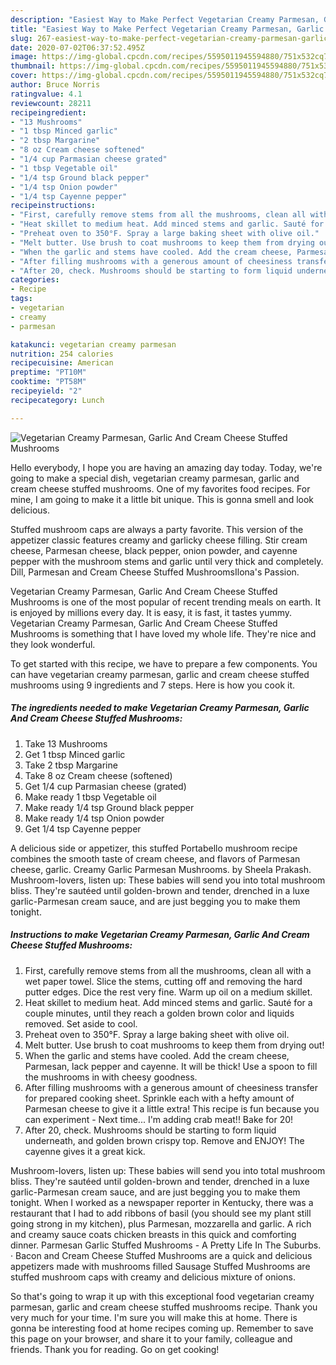 ```yaml
---
description: "Easiest Way to Make Perfect Vegetarian Creamy Parmesan, Garlic And Cream Cheese Stuffed Mushrooms"
title: "Easiest Way to Make Perfect Vegetarian Creamy Parmesan, Garlic And Cream Cheese Stuffed Mushrooms"
slug: 267-easiest-way-to-make-perfect-vegetarian-creamy-parmesan-garlic-and-cream-cheese-stuffed-mushrooms
date: 2020-07-02T06:37:52.495Z
image: https://img-global.cpcdn.com/recipes/5595011945594880/751x532cq70/vegetarian-creamy-parmesan-garlic-and-cream-cheese-stuffed-mushrooms-recipe-main-photo.jpg
thumbnail: https://img-global.cpcdn.com/recipes/5595011945594880/751x532cq70/vegetarian-creamy-parmesan-garlic-and-cream-cheese-stuffed-mushrooms-recipe-main-photo.jpg
cover: https://img-global.cpcdn.com/recipes/5595011945594880/751x532cq70/vegetarian-creamy-parmesan-garlic-and-cream-cheese-stuffed-mushrooms-recipe-main-photo.jpg
author: Bruce Norris
ratingvalue: 4.1
reviewcount: 28211
recipeingredient:
- "13 Mushrooms"
- "1 tbsp Minced garlic"
- "2 tbsp Margarine"
- "8 oz Cream cheese softened"
- "1/4 cup Parmasian cheese grated"
- "1 tbsp Vegetable oil"
- "1/4 tsp Ground black pepper"
- "1/4 tsp Onion powder"
- "1/4 tsp Cayenne pepper"
recipeinstructions:
- "First, carefully remove stems from all the mushrooms, clean all with a wet paper towel. Slice the stems, cutting off and removing the hard putter edges. Dice the rest very fine. Warm up oil on a medium skillet."
- "Heat skillet to medium heat. Add minced stems and garlic. Sauté for a couple minutes, until they reach a golden brown color and liquids removed. Set aside to cool."
- "Preheat oven to 350°F. Spray a large baking sheet with olive oil."
- "Melt butter. Use brush to coat mushrooms to keep them from drying out!"
- "When the garlic and stems have cooled. Add the cream cheese, Parmesan, lack pepper and cayenne. It will be thick! Use a spoon to fill the mushrooms in with cheesy goodness."
- "After filling mushrooms with a generous amount of cheesiness transfer for prepared cooking sheet. Sprinkle each with a hefty amount of Parmesan cheese to give it a little extra! This recipe is fun because you can experiment - Next time... I&#39;m adding crab meat!! Bake for 20!"
- "After 20, check. Mushrooms should be starting to form liquid underneath, and golden brown crispy top. Remove and ENJOY! The cayenne gives it a great kick."
categories:
- Recipe
tags:
- vegetarian
- creamy
- parmesan

katakunci: vegetarian creamy parmesan 
nutrition: 254 calories
recipecuisine: American
preptime: "PT10M"
cooktime: "PT58M"
recipeyield: "2"
recipecategory: Lunch

---
```



![Vegetarian Creamy Parmesan, Garlic And Cream Cheese Stuffed Mushrooms](https://img-global.cpcdn.com/recipes/5595011945594880/751x532cq70/vegetarian-creamy-parmesan-garlic-and-cream-cheese-stuffed-mushrooms-recipe-main-photo.jpg)

Hello everybody, I hope you are having an amazing day today. Today, we're going to make a special dish, vegetarian creamy parmesan, garlic and cream cheese stuffed mushrooms. One of my favorites food recipes. For mine, I am going to make it a little bit unique. This is gonna smell and look delicious.

Stuffed mushroom caps are always a party favorite. This version of the appetizer classic features creamy and garlicky cheese filling. Stir cream cheese, Parmesan cheese, black pepper, onion powder, and cayenne pepper with the mushroom stems and garlic until very thick and completely. Dill, Parmesan and Cream Cheese Stuffed MushroomsIlona&#39;s Passion.

Vegetarian Creamy Parmesan, Garlic And Cream Cheese Stuffed Mushrooms is one of the most popular of recent trending meals on earth. It is enjoyed by millions every day. It is easy, it is fast, it tastes yummy. Vegetarian Creamy Parmesan, Garlic And Cream Cheese Stuffed Mushrooms is something that I have loved my whole life. They're nice and they look wonderful.


To get started with this recipe, we have to prepare a few components. You can have vegetarian creamy parmesan, garlic and cream cheese stuffed mushrooms using 9 ingredients and 7 steps. Here is how you cook it.

<!--inarticleads1-->

##### The ingredients needed to make Vegetarian Creamy Parmesan, Garlic And Cream Cheese Stuffed Mushrooms:

1. Take 13 Mushrooms
1. Get 1 tbsp Minced garlic
1. Take 2 tbsp Margarine
1. Take 8 oz Cream cheese (softened)
1. Get 1/4 cup Parmasian cheese (grated)
1. Make ready 1 tbsp Vegetable oil
1. Make ready 1/4 tsp Ground black pepper
1. Make ready 1/4 tsp Onion powder
1. Get 1/4 tsp Cayenne pepper


A delicious side or appetizer, this stuffed Portabello mushroom recipe combines the smooth taste of cream cheese, and flavors of Parmesan cheese, garlic. Creamy Garlic Parmesan Mushrooms. by Sheela Prakash. Mushroom-lovers, listen up: These babies will send you into total mushroom bliss. They&#39;re sautéed until golden-brown and tender, drenched in a luxe garlic-Parmesan cream sauce, and are just begging you to make them tonight. 

<!--inarticleads2-->

##### Instructions to make Vegetarian Creamy Parmesan, Garlic And Cream Cheese Stuffed Mushrooms:

1. First, carefully remove stems from all the mushrooms, clean all with a wet paper towel. Slice the stems, cutting off and removing the hard putter edges. Dice the rest very fine. Warm up oil on a medium skillet.
1. Heat skillet to medium heat. Add minced stems and garlic. Sauté for a couple minutes, until they reach a golden brown color and liquids removed. Set aside to cool.
1. Preheat oven to 350°F. Spray a large baking sheet with olive oil.
1. Melt butter. Use brush to coat mushrooms to keep them from drying out!
1. When the garlic and stems have cooled. Add the cream cheese, Parmesan, lack pepper and cayenne. It will be thick! Use a spoon to fill the mushrooms in with cheesy goodness.
1. After filling mushrooms with a generous amount of cheesiness transfer for prepared cooking sheet. Sprinkle each with a hefty amount of Parmesan cheese to give it a little extra! This recipe is fun because you can experiment - Next time... I&#39;m adding crab meat!! Bake for 20!
1. After 20, check. Mushrooms should be starting to form liquid underneath, and golden brown crispy top. Remove and ENJOY! The cayenne gives it a great kick.


Mushroom-lovers, listen up: These babies will send you into total mushroom bliss. They&#39;re sautéed until golden-brown and tender, drenched in a luxe garlic-Parmesan cream sauce, and are just begging you to make them tonight. When I worked as a newspaper reporter in Kentucky, there was a restaurant that I had to add ribbons of basil (you should see my plant still going strong in my kitchen), plus Parmesan, mozzarella and garlic. A rich and creamy sauce coats chicken breasts in this quick and comforting dinner. Parmesan Garlic Stuffed Mushrooms - A Pretty Life In The Suburbs. · Bacon and Cream Cheese Stuffed Mushrooms are a quick and delicious appetizers made with mushrooms filled Sausage Stuffed Mushrooms are stuffed mushroom caps with creamy and delicious mixture of onions. 

So that's going to wrap it up with this exceptional food vegetarian creamy parmesan, garlic and cream cheese stuffed mushrooms recipe. Thank you very much for your time. I'm sure you will make this at home. There is gonna be interesting food at home recipes coming up. Remember to save this page on your browser, and share it to your family, colleague and friends. Thank you for reading. Go on get cooking!
